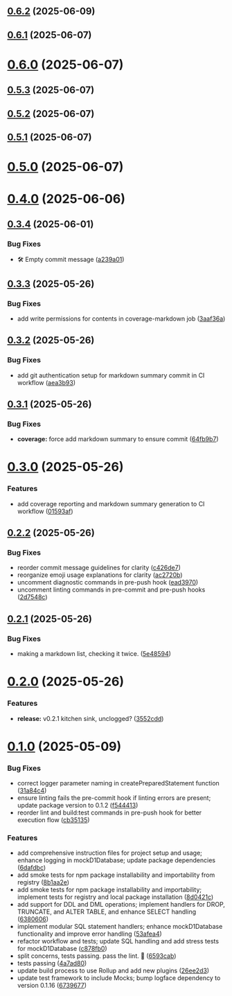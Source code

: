 ## [0.6.2](https://github.com/variablesoftware/mock-d1/compare/v0.6.1...v0.6.2) (2025-06-09)

## [0.6.1](https://github.com/variablesoftware/mock-d1/compare/v0.6.0...v0.6.1) (2025-06-07)

# [0.6.0](https://github.com/variablesoftware/mock-d1/compare/v0.5.3...v0.6.0) (2025-06-07)

## [0.5.3](https://github.com/variablesoftware/mock-d1/compare/v0.5.2...v0.5.3) (2025-06-07)

## [0.5.2](https://github.com/variablesoftware/mock-d1/compare/v0.5.1...v0.5.2) (2025-06-07)

## [0.5.1](https://github.com/variablesoftware/mock-d1/compare/v0.5.0...v0.5.1) (2025-06-07)

# [0.5.0](https://github.com/variablesoftware/mock-d1/compare/v0.4.0...v0.5.0) (2025-06-07)

# [0.4.0](https://github.com/variablesoftware/mock-d1/compare/v0.3.4...v0.4.0) (2025-06-06)

## [0.3.4](https://github.com/variablesoftware/mock-d1/compare/v0.3.3...v0.3.4) (2025-06-01)


### Bug Fixes

* 🛠️ Empty commit message ([a239a01](https://github.com/variablesoftware/mock-d1/commit/a239a016d76f097fd2697f5de18cfc76fa7267c7))

## [0.3.3](https://github.com/variablesoftware/mock-d1/compare/v0.3.2...v0.3.3) (2025-05-26)


### Bug Fixes

* add write permissions for contents in coverage-markdown job ([3aaf36a](https://github.com/variablesoftware/mock-d1/commit/3aaf36a75b302d11f516d5b376a3022ecd7b44d1))

## [0.3.2](https://github.com/variablesoftware/mock-d1/compare/v0.3.1...v0.3.2) (2025-05-26)


### Bug Fixes

* add git authentication setup for markdown summary commit in CI workflow ([aea3b93](https://github.com/variablesoftware/mock-d1/commit/aea3b938c8e3d97d6bfb9e2abb7e7d0680b661b1))

## [0.3.1](https://github.com/variablesoftware/mock-d1/compare/v0.3.0...v0.3.1) (2025-05-26)


### Bug Fixes

* **coverage:** force add markdown summary to ensure commit ([64fb9b7](https://github.com/variablesoftware/mock-d1/commit/64fb9b76d7b846b4df45462f4a41cdf41804a109))

# [0.3.0](https://github.com/variablesoftware/mock-d1/compare/v0.2.2...v0.3.0) (2025-05-26)


### Features

* add coverage reporting and markdown summary generation to CI workflow ([01593af](https://github.com/variablesoftware/mock-d1/commit/01593af623a1701bba8de7aa906d409d8b5a78e2))

## [0.2.2](https://github.com/variablesoftware/mock-d1/compare/v0.2.1...v0.2.2) (2025-05-26)


### Bug Fixes

* reorder commit message guidelines for clarity ([c426de7](https://github.com/variablesoftware/mock-d1/commit/c426de714f3369fdbbe6fa5ee3d7c31a4fa279bd))
* reorganize emoji usage explanations for clarity ([ac2720b](https://github.com/variablesoftware/mock-d1/commit/ac2720bd9b7080e54211139cb4f078d52e26ab27))
* uncomment diagnostic commands in pre-push hook ([ead3970](https://github.com/variablesoftware/mock-d1/commit/ead3970ad7a4dcdca443dd6aa597b0002dde2fff))
* uncomment linting commands in pre-commit and pre-push hooks ([2d7548c](https://github.com/variablesoftware/mock-d1/commit/2d7548cda75323c16b568db0cfcf0fe57346019b))

## [0.2.1](https://github.com/variablesoftware/mock-d1/compare/v0.2.0...v0.2.1) (2025-05-26)


### Bug Fixes

* making a markdown list, checking it twice. ([5e48594](https://github.com/variablesoftware/mock-d1/commit/5e48594729c4289efed7a412b84642b5646bbf6c))

# [0.2.0](https://github.com/variablesoftware/mock-d1/compare/v0.1.11...v0.2.0) (2025-05-26)


### Features

* **release:** v0.2.1 kitchen sink, unclogged? ([3552cdd](https://github.com/variablesoftware/mock-d1/commit/3552cdd7cc6c9dd14ab3b0e8246ce1503da327ef))

# [0.1.0](https://github.com/variablesoftware/mock-d1/compare/v0.0.1...v0.1.0) (2025-05-09)


### Bug Fixes

* correct logger parameter naming in createPreparedStatement function ([31a84c4](https://github.com/variablesoftware/mock-d1/commit/31a84c432eabc3b18d3e7f7d933ced21deebf106))
* ensure linting fails the pre-commit hook if linting errors are present; update package version to 0.1.2 ([f544413](https://github.com/variablesoftware/mock-d1/commit/f54441372742af227bc72ef61b46006ea9812196))
* reorder lint and build:test commands in pre-push hook for better execution flow ([cb35135](https://github.com/variablesoftware/mock-d1/commit/cb351355f8eae699e7286d71fca6daf4cc19024e))


### Features

* add comprehensive instruction files for project setup and usage; enhance logging in mockD1Database; update package dependencies ([6dafdbc](https://github.com/variablesoftware/mock-d1/commit/6dafdbcabb326ad7c406b753df1182df5fe2d175))
* add smoke tests for npm package installability and importability from registry ([8b1aa2e](https://github.com/variablesoftware/mock-d1/commit/8b1aa2e34667260cc264a095a3cb8262ca1a4078))
* add smoke tests for npm package installability and importability; implement tests for registry and local package installation ([8d0421c](https://github.com/variablesoftware/mock-d1/commit/8d0421c578c3155ddfe81a6683ef48b258bcbcdd))
* add support for DDL and DML operations; implement handlers for DROP, TRUNCATE, and ALTER TABLE, and enhance SELECT handling ([6380606](https://github.com/variablesoftware/mock-d1/commit/63806063017026d05966ad575786fe4443381748))
* implement modular SQL statement handlers; enhance mockD1Database functionality and improve error handling ([53afea4](https://github.com/variablesoftware/mock-d1/commit/53afea43fb056511a24edc488528badb89df31ae))
* refactor workflow and tests; update SQL handling and add stress tests for mockD1Database ([c878fb0](https://github.com/variablesoftware/mock-d1/commit/c878fb0d9fd10c35f90f41096ea9205cb75d1109))
* split concerns, tests passing. pass the lint. 🧶 ([6593cab](https://github.com/variablesoftware/mock-d1/commit/6593cab166709aeff687eb1db086b536136fa32b))
* tests passing ([4a7ad80](https://github.com/variablesoftware/mock-d1/commit/4a7ad8062147a1a9627c45a7d847dd858c1cf6ba))
* update build process to use Rollup and add new plugins ([26ee2d3](https://github.com/variablesoftware/mock-d1/commit/26ee2d305e546510a69152f06f48c734dca8f319))
* update test framework to include Mocks; bump logface dependency to version 0.1.16 ([6739677](https://github.com/variablesoftware/mock-d1/commit/6739677c446b65245301e19db1e37e46480f0719))
